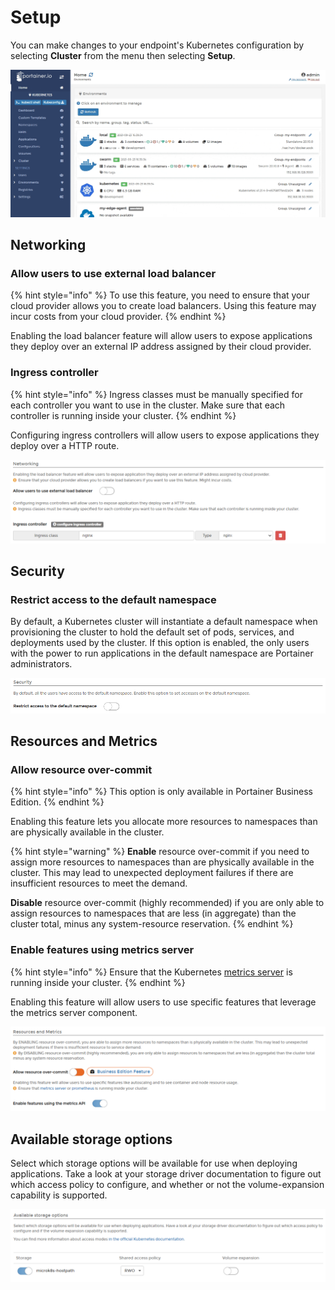 # Setup

You can make changes to your endpoint's Kubernetes configuration by selecting **Cluster** from the menu then selecting **Setup**.

![](../../../.gitbook/assets/2.9-cluster-setup-1.gif)

## Networking

### Allow users to use external load balancer

{% hint style="info" %}
To use this feature, you need to ensure that your cloud provider allows you to create load balancers. Using this feature may incur costs from your cloud provider.
{% endhint %}

Enabling the load balancer feature will allow users to expose applications they deploy over an external IP address assigned by their cloud provider.

### Ingress controller

{% hint style="info" %}
Ingress classes must be manually specified for each controller you want to use in the cluster. Make sure that each controller is running inside your cluster.
{% endhint %}

Configuring ingress controllers will allow users to expose applications they deploy over a HTTP route.

![](../../../.gitbook/assets/cluster-setup-2.png)

## Security

### Restrict access to the default namespace

By default, a Kubernetes cluster will instantiate a default namespace when provisioning the cluster to hold the default set of pods, services, and deployments used by the cluster. If this option is enabled, the only users with the power to run applications in the default namespace are Portainer administrators.

![](../../../.gitbook/assets/2.9-k8s-cluster-setup-3.png)

## Resources and Metrics

### Allow resource over-commit

{% hint style="info" %}
This option is only available in Portainer Business Edition.
{% endhint %}

Enabling this feature lets you allocate more resources to namespaces than are physically available in the cluster.

{% hint style="warning" %}
 **Enable** resource over-commit if you need to assign more resources to namespaces than are physically available in the cluster. This may lead to unexpected deployment failures if there are insufficient resources to meet the demand.

**Disable** resource over-commit (highly recommended) if you are only able to assign resources to namespaces that are less (in aggregate) than the cluster total, minus any system-resource reservation.
{% endhint %}

### Enable features using metrics server

{% hint style="info" %}
 Ensure that the Kubernetes [metrics server](https://kubernetes.io/docs/tasks/debug-application-cluster/resource-metrics-pipeline/#metrics-server) is running inside your cluster.
{% endhint %}

Enabling this feature will allow users to use specific features that leverage the metrics server component.

![](../../../.gitbook/assets/2.9.1-cluster-setup-4.png)

## Available storage options

Select which storage options will be available for use when deploying applications. Take a look at your storage driver documentation to figure out which access policy to configure, and whether or not the volume-expansion capability is supported.

![](../../../.gitbook/assets/cluster-setup-5.png)
